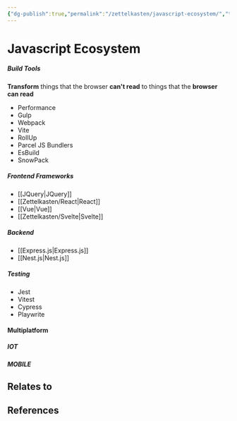 ```yaml
---
{"dg-publish":true,"permalink":"/zettelkasten/javascript-ecosystem/","title":"Javascript Ecosystem","tags":["status/todo"],"noteIcon":"","created":"2023-10-10T17:48:35.847+01:00","updated":"2023-10-10T17:49:03.632+01:00"}
---
```



# Javascript Ecosystem


##### Build Tools
**Transform** things that the browser **can't read** to things that the **browser can read**
- Performance
- Gulp
- Webpack
- Vite
- RollUp
- Parcel
JS Bundlers
- EsBuild
- SnowPack

##### Frontend Frameworks
- [[JQuery\|JQuery]]
- [[Zettelkasten/React\|React]]
- [[Vue\|Vue]]
- [[Zettelkasten/Svelte\|Svelte]]


##### Backend
- [[Express.js\|Express.js]]
- [[Nest.js\|Nest.js]]

##### Testing
- Jest
- Vitest
- Cypress
- Playwrite

#### Multiplatform
##### IOT
##### MOBILE



## Relates to
## References
